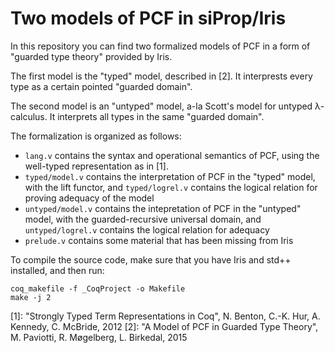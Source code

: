 # Two models of PCF in siProp/Iris

In this repository you can find two formalized models of PCF in a form
of "guarded type theory" provided by Iris.

The first model is the "typed" model, described in [2]. It interprests
every type as a certain pointed "guarded domain".

The second model is an "untyped" model, a-la Scott's model for untyped
λ-calculus. It interprets all types in the same "guarded domain".

The formalization is organized as follows:

- `lang.v` contains the syntax and operational semantics of PCF, using
  the well-typed representation as in [1].
- `typed/model.v` contains the interpretation of PCF in the "typed"
  model, with the lift functor, and `typed/logrel.v` contains the
  logical relation for proving adequacy of the model
- `untyped/model.v` contains the intepretation of PCF in the "untyped"
  model, with the guarded-recursive universal domain, and
  `untyped/logrel.v` contains the logical relation for adequacy
- `prelude.v` contains some material that has been missing from Iris

To compile the source code, make sure that you have Iris and std++ installed, and then run:
```
coq_makefile -f _CoqProject -o Makefile
make -j 2
```

[1]: "Strongly Typed Term Representations in Coq", N. Benton, C.-K. Hur, A. Kennedy, C. McBride, 2012
[2]: "A Model of PCF in Guarded Type Theory", M. Paviotti, R. Møgelberg, L. Birkedal, 2015
